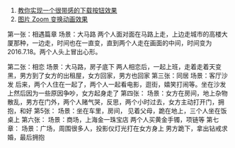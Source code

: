 1. [教你实现一个很带感的下载按钮效果](https://github.com/Josin22/JSDownloadView)
2. [图片 Zoom 变换动画效果](https://github.com/WorldDownTown/ZoomTransitioning)





第一张：相遇篇章
场景：大马路
两个人面对面在马路上走，上边走城市的高楼大厦那种，一边走，时间也在一直变，直到两个人走在画面的中间，时间变为2016.7.18。两个人头上冒出心形。

第二张：相恋
场景：大马路，房子底下
两人相恋后，一起上班，走着走着天变黑，男方到了女方的出租屋，女方回家，男方也回家
第三张：同居
场景：客厅沙发
后来，两个人住在一起了，两个人一起看电影，逛街，嬉笑打闹等。坐在沙发上然后因为一些原因争吵，女方起身走了
第四张：
场景：女方在房间，地上杂物散乱，男方在门外，两个人赌气哭，反思，两个小时过去，女方主动打开门，拥抱，和好
第5张：
场景：坐在车里，房间，
见着父母，跪在地上，三个人坐在饭桌上
第六张：
场景：商场，上海金一珠宝店
两个人买黄金手镯，项链等
第七章：
场景：广场，周围很多人，投影仪灯光打在女方身上
男方跪下，拿出钻戒求婚，最后拥抱
